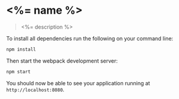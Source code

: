 # <%= name %>

> <%= description %>

To install all dependencies run the following on your command line:
```sh
npm install
```

Then start the webpack development server:
```sh
npm start
```

You should now be able to see your application running at `http://localhost:8080`.
